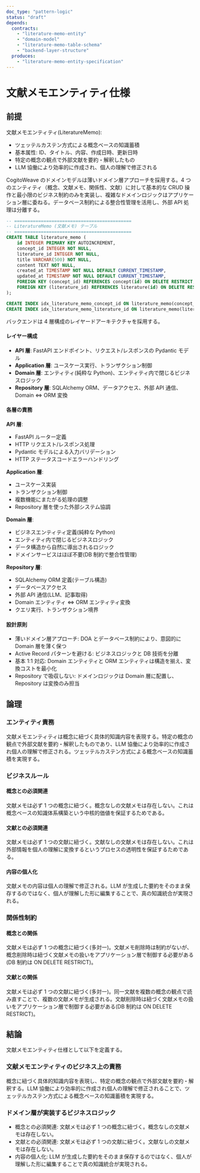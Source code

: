```yaml
---
doc_type: "pattern-logic"
status: "draft"
depends:
  contracts:
    - "literature-memo-entity"
    - "domain-model"
    - "literature-memo-table-schema"
    - "backend-layer-structure"
  produces:
    - "literature-memo-entity-specification"
---
```


# 文献メモエンティティ仕様

## 前提

<!-- PREMISE_BEGIN: literature-memo-entity -->

文献メモエンティティ(LiteratureMemo):

- ツェッテルカステン方式による概念ベースの知識蓄積
- 基本属性: ID、タイトル、内容、作成日時、更新日時
- 特定の概念の観点で外部文献を要約・解釈したもの
- LLM 協働により効率的に作成され、個人の理解で修正される

<!-- PREMISE_END: literature-memo-entity -->

<!-- PREMISE_BEGIN: domain-model -->

CogitoWeave のドメインモデルは薄いドメイン層アプローチを採用する。4 つのエンティティ（概念、文献メモ、関係性、文献）に対して基本的な CRUD 操作と最小限のビジネス制約のみを実装し、複雑なドメインロジックはアプリケーション層に委ねる。データベース制約による整合性管理を活用し、外部 API 処理は分離する。

<!-- PREMISE_END: domain-model -->

<!-- PREMISE_BEGIN: literature-memo-table-schema -->

```sql
-- ============================================
-- LiteratureMemo (文献メモ) テーブル
-- ============================================
CREATE TABLE literature_memo (
    id INTEGER PRIMARY KEY AUTOINCREMENT,
    concept_id INTEGER NOT NULL,
    literature_id INTEGER NOT NULL,
    title VARCHAR(500) NOT NULL,
    content TEXT NOT NULL,
    created_at TIMESTAMP NOT NULL DEFAULT CURRENT_TIMESTAMP,
    updated_at TIMESTAMP NOT NULL DEFAULT CURRENT_TIMESTAMP,
    FOREIGN KEY (concept_id) REFERENCES concept(id) ON DELETE RESTRICT,
    FOREIGN KEY (literature_id) REFERENCES literature(id) ON DELETE RESTRICT
);

CREATE INDEX idx_literature_memo_concept_id ON literature_memo(concept_id);
CREATE INDEX idx_literature_memo_literature_id ON literature_memo(literature_id);
```

<!-- PREMISE_END: literature-memo-table-schema -->

<!-- PREMISE_BEGIN: backend-layer-structure -->

バックエンドは 4 層構成のレイヤードアーキテクチャを採用する。

#### レイヤー構成

- **API 層**: FastAPI エンドポイント、リクエスト/レスポンスの Pydantic モデル
- **Application 層**: ユースケース実行、トランザクション制御
- **Domain 層**: エンティティ(純粋な Python)、エンティティ内で閉じるビジネスロジック
- **Repository 層**: SQLAlchemy ORM、データアクセス、外部 API 通信、Domain ⇔ ORM 変換

#### 各層の責務

**API 層**:

- FastAPI ルーター定義
- HTTP リクエスト/レスポンス処理
- Pydantic モデルによる入力バリデーション
- HTTP ステータスコードエラーハンドリング

**Application 層**:

- ユースケース実装
- トランザクション制御
- 複数機能にまたがる処理の調整
- Repository 層を使った外部システム協調

**Domain 層**:

- ビジネスエンティティ定義(純粋な Python)
- エンティティ内で閉じるビジネスロジック
- データ構造から自然に導出されるロジック
- ドメインサービスはほぼ不要(DB 制約で整合性管理)

**Repository 層**:

- SQLAlchemy ORM 定義(テーブル構造)
- データベースアクセス
- 外部 API 通信(LLM、記事取得)
- Domain エンティティ ⇔ ORM エンティティ変換
- クエリ実行、トランザクション境界

#### 設計原則

- 薄いドメイン層アプローチ: DOA とデータベース制約により、意図的に Domain 層を薄く保つ
- Active Record パターンを避ける: ビジネスロジックと DB 技術を分離
- 基本 1:1 対応: Domain エンティティと ORM エンティティは構造を揃え、変換コストを最小化
- Repository で吸収しない: ドメインロジックは Domain 層に配置し、Repository は変換のみ担当

<!-- PREMISE_END: backend-layer-structure -->

## 論理

### エンティティ責務

文献メモエンティティは概念に紐づく具体的知識内容を表現する。特定の概念の観点で外部文献を要約・解釈したものであり、LLM 協働により効率的に作成され個人の理解で修正される。ツェッテルカステン方式による概念ベースの知識蓄積を実現する。

### ビジネスルール

#### 概念との必須関連

文献メモは必ず 1 つの概念に紐づく。概念なしの文献メモは存在しない。これは概念ベースの知識体系構築という中核的価値を保証するためである。

#### 文献との必須関連

文献メモは必ず 1 つの文献に紐づく。文献なしの文献メモは存在しない。これは外部情報を個人の理解に変換するというプロセスの透明性を保証するためである。

#### 内容の個人化

文献メモの内容は個人の理解で修正される。LLM が生成した要約をそのまま保存するのではなく、個人が理解した形に編集することで、真の知識統合が実現される。

### 関係性制約

#### 概念との関係

文献メモは必ず 1 つの概念に紐づく(多対一)。文献メモ削除時は制約がないが、概念削除時は紐づく文献メモの扱いをアプリケーション層で制御する必要がある(DB 制約は ON DELETE RESTRICT)。

#### 文献との関係

文献メモは必ず 1 つの文献に紐づく(多対一)。同一文献を複数の概念の観点で読み直すことで、複数の文献メモが生成される。文献削除時は紐づく文献メモの扱いをアプリケーション層で制御する必要がある(DB 制約は ON DELETE RESTRICT)。

## 結論

<!-- GLOBAL_CONCLUSION_BEGIN: literature-memo-entity-specification -->

文献メモエンティティ仕様として以下を定義する。

### 文献メモエンティティのビジネス上の責務

概念に紐づく具体的知識内容を表現し、特定の概念の観点で外部文献を要約・解釈する。LLM 協働により効率的に作成され個人の理解で修正されることで、ツェッテルカステン方式による概念ベースの知識蓄積を実現する。

### ドメイン層が実装するビジネスロジック

- 概念との必須関連: 文献メモは必ず 1 つの概念に紐づく。概念なしの文献メモは存在しない。
- 文献との必須関連: 文献メモは必ず 1 つの文献に紐づく。文献なしの文献メモは存在しない。
- 内容の個人化: LLM が生成した要約をそのまま保存するのではなく、個人が理解した形に編集することで真の知識統合が実現される。

<!-- GLOBAL_CONCLUSION_END: literature-memo-entity-specification -->
